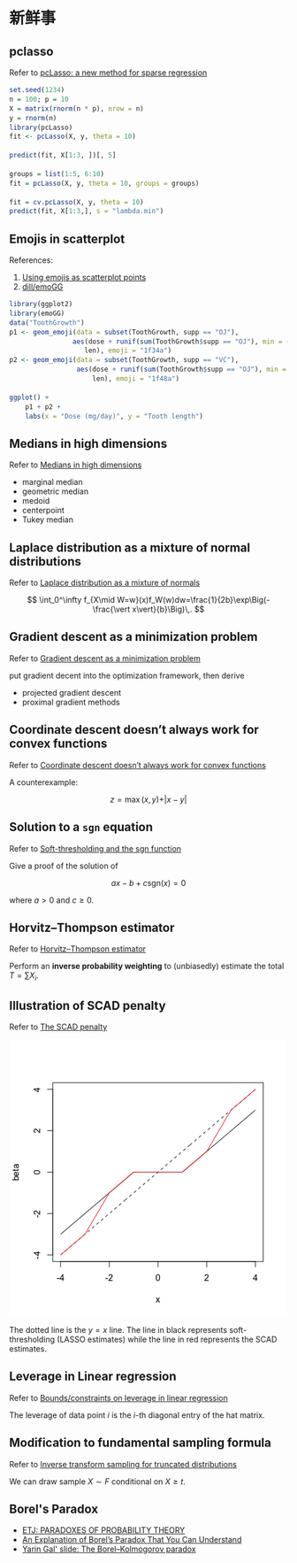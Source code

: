 # 新鲜事

## pclasso

Refer to [pcLasso: a new method for sparse regression](https://statisticaloddsandends.wordpress.com/)

```r
set.seed(1234)
n = 100; p = 10
X = matrix(rnorm(n * p), nrow = n)
y = rnorm(n)
library(pcLasso)
fit <- pcLasso(X, y, theta = 10)

predict(fit, X[1:3, ])[, 5]

groups = list(1:5, 6:10)
fit = pcLasso(X, y, theta = 10, groups = groups)

fit = cv.pcLasso(X, y, theta = 10)
predict(fit, X[1:3,], s = "lambda.min")
```

## Emojis in scatterplot

References:

1. [Using emojis as scatterplot points](https://statisticaloddsandends.wordpress.com/2018/12/28/using-emojis-as-scatterplot-points/)
2. [dill/emoGG](https://github.com/dill/emoGG)

```r
library(ggplot2)
library(emoGG)
data("ToothGrowth")
p1 <- geom_emoji(data = subset(ToothGrowth, supp == "OJ"), 
                aes(dose + runif(sum(ToothGrowth$supp == "OJ"), min = -0.2, max = 0.2), 
                   len), emoji = "1f34a")
p2 <- geom_emoji(data = subset(ToothGrowth, supp == "VC"), 
                 aes(dose + runif(sum(ToothGrowth$supp == "OJ"), min = -0.2, max = 0.2), 
                     len), emoji = "1f48a")
 
ggplot() +
    p1 + p2 +
    labs(x = "Dose (mg/day)", y = "Tooth length")
```

## Medians in high dimensions

Refer to [Medians in high dimensions](https://statisticaloddsandends.wordpress.com/2018/12/21/medians-in-high-dimensions/)

- marginal median
- geometric median
- medoid
- centerpoint
- Tukey median

## Laplace distribution as a mixture of normal distributions

Refer to [Laplace distribution as a mixture of normals](https://statisticaloddsandends.wordpress.com/2018/12/21/laplace-distribution-as-a-mixture-of-normals/)

$$
\int_0^\infty f_{X\mid W=w}(x)f_W(w)dw=\frac{1}{2b}\exp\Big(-\frac{\vert x\vert}{b}\Big)\,.
$$

## Gradient descent as a minimization problem

Refer to [Gradient descent as a minimization problem](https://statisticaloddsandends.wordpress.com/2018/11/09/gradient-descent-as-a-minimization-problem/)

put gradient decent into the optimization framework, then derive 

- projected gradient descent
- proximal gradient methods

## Coordinate descent doesn’t always work for convex functions

Refer to [Coordinate descent doesn’t always work for convex functions](https://statisticaloddsandends.wordpress.com/2018/10/30/coordinate-descent-doesnt-always-work-for-convex-functions/)

A counterexample: 

$$
z=\max(x,y)+\vert x-y\vert
$$

## Solution to a `sgn` equation

Refer to [Soft-thresholding and the sgn function](https://statisticaloddsandends.wordpress.com/2018/10/29/soft-thresholding-and-the-sgn-function/)

Give a proof of the solution of 

$$
ax-b+c\mathrm{sgn}(x)=0
$$

where $a>0$ and $c\ge 0$.

## Horvitz–Thompson estimator

Refer to [Horvitz–Thompson estimator](https://statisticaloddsandends.wordpress.com/2018/10/18/horvitz-thompson-estimator/)

Perform an **inverse probability weighting** to (unbiasedly) estimate the total $T=\sum X_i$.

## Illustration of SCAD penalty

Refer to [The SCAD penalty](https://statisticaloddsandends.wordpress.com/2018/07/31/the-scad-penalty/)

![](scad1.png)

The dotted line is the $y=x$ line. The line in black represents soft-thresholding (LASSO estimates) while the line in red represents the SCAD estimates.

## Leverage in Linear regression

Refer to [Bounds/constraints on leverage in linear regression](https://statisticaloddsandends.wordpress.com/2018/07/30/bounds-constraints-on-leverage-in-linear-regression/)

The leverage of data point $i$ is the $i$-th diagonal entry of the hat matrix.

## Modification to fundamental sampling formula

Refer to [Inverse transform sampling for truncated distributions](https://statisticaloddsandends.wordpress.com/2018/01/28/inverse-transform-sampling-for-truncated-distributions/#comments)

We can draw sample $X\sim F$ conditional on $X\ge t$.

## Borel's Paradox

- [ETJ: PARADOXES OF PROBABILITY THEORY](http://omega.albany.edu:8008/ETJ-PDF/cc15t.pdf)
- [An Explanation of Borel’s Paradox That You Can Understand](http://gandenberger.org/2013/07/22/borels-paradox/)
- [Yarin Gal' slide: The Borel–Kolmogorov paradox](http://www.cs.ox.ac.uk/people/yarin.gal/website/PDFs/Short-talk-03-2014.pdf)